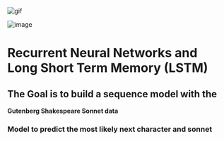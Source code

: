
![gif](https://images.app.goo.gl/KgHjbycebMeufizH7)

![image](https://github.com/user-attachments/assets/bbee6c75-6a91-4a5d-8e70-8667886ffc12)


# Recurrent Neural Networks and Long Short Term Memory (LSTM)

## The Goal is to build a sequence model with the 
**Gutenberg Shakespeare Sonnet data**

### Model to predict the most likely next character and sonnet
